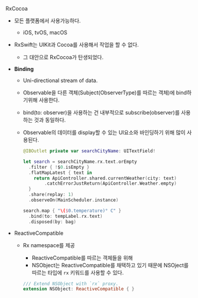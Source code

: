 

RxCocoa

- 모든 플랫폼에서 사용가능하다.
  - iOS, tvOS, macOS
- RxSwift는 UIKit과 Cocoa를 사용해서 작업을 할 수 없다.
  - 그 대안으로 RxCocoa가 탄생되었다.

- **Binding**

  - Uni-directional stream of data.

  - Observable을 다른 객체(Subject(ObserverType)를 따르는 객체)에 bind하기위해 사용한다.

  - bind(to: observer)을 사용하는 건 내부적으로 subscribe(observer)를 사용하는 것과 
    동일하다.

  - Observable의 데이터를 display할 수 있는 UI요소와 바인딩하기 위해 많이 사용된다.

    ```swift
    @IBOutlet private var searchCityName: UITextField!
    
    let search = searchCityName.rx.text.orEmpty
      .filter { !$0.isEmpty }
      .flatMapLatest { text in
        return ApiController.shared.currentWeather(city: text)
            .catchErrorJustReturn(ApiController.Weather.empty)
      }
      .share(replay: 1)
      .observeOn(MainScheduler.instance)
    
    search.map { "\($0.temperature)° C" }
      .bind(to: tempLabel.rx.text)
      .disposed(by: bag)
    ```

    

- ReactiveCompatible

  - Rx namespace를 제공

    - ReactiveCompatible를 따르는 객체들을 위해
    - NSObject는 ReactiveCompatible를 채택하고 있기 때문에 NSOject를 따르는 타입에 `rx` 키워드를 사용할 수 있다.

    ```swift
    /// Extend NSObject with `rx` proxy.
    extension NSObject: ReactiveCompatible { }
    ```
